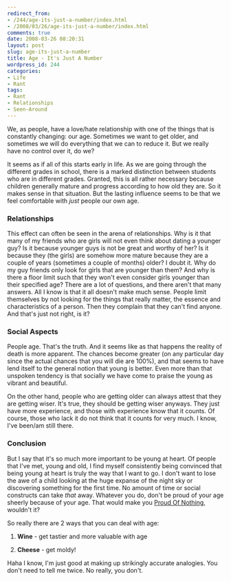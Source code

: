 ```yaml
---
redirect_from:
- /244/age-its-just-a-number/index.html
- /2008/03/26/age-its-just-a-number/index.html
comments: true
date: 2008-03-26 08:20:31
layout: post
slug: age-its-just-a-number
title: Age - It's Just A Number
wordpress_id: 244
categories:
- Life
- Rant
tags:
- Rant
- Relationships
- Seen-Around
---
```


We, as people, have a love/hate relationship with one of the things that is constantly changing: our age.  Sometimes we want to get older, and sometimes we will do everything that we can to reduce it.  But we really have no control over it, do we?

It seems as if all of this starts early in life.  As we are going through the different grades in school, there is a marked distinction between students who are in different grades.  Granted, this is all rather necessary because children generally mature and progress according to how old they are.  So it makes sense in that situation.  But the lasting influence seems to be that we feel comfortable with _just_ people our own age.



### Relationships


This effect can often be seen in the arena of relationships.  Why is it that many of my friends who are girls will not even think about dating a younger guy?  Is it because younger guys is not be great and worthy of her?  Is it because they (the girls) are somehow more mature because they are a couple of years (sometimes a couple of months) older?  I doubt it.  Why do my guy friends only look for girls that are younger than them?  And why is there a floor limit such that they won't even consider girls younger than their specified age?  There are a lot of questions, and there aren't that many answers.  All I know is that it all doesn't make much sense.  People limit themselves by not looking for the things that really matter, the essence and characteristics of a person.  Then they complain that they can't find anyone.  And that's just not right, is it?



### Social Aspects


People age.  That's the truth.  And it seems like as that happens the reality of death is more apparent.  The chances become greater (on any particular day since the actual chances that you will die are 100%), and that seems to have lend itself to the general notion that young is better.  Even more than that unspoken tendency is that socially we have come to praise the young as vibrant and beautiful.

On the other hand, people who are getting older can always attest that they are getting wiser.  It's true, they should be getting wiser anyways.  They just have more experience, and those with experience know that it counts.  Of course, those who lack it do not think that it counts for very much.  I know, I've been/am still there.



### Conclusion


But I say that it's so much more important to be young at heart.  Of people that I've met, young and old, I find myself consistently being convinced that being young at heart is truly the way that I want to go.  I don't want to lose the awe of a child looking at the huge expanse of the night sky or discovering something for the first time.  No amount of time or social constructs can take _that_ away.  Whatever you do, don't be proud of your age sheerly because of your age.  That would make you [Proud Of Nothing](http://www.goingthewongway.com/2008/01/13/proud-of-nothing/), wouldn't it?

So really there are 2 ways that you can deal with age:




  1. **Wine** - get tastier and more valuable with age


  2. **Cheese** - get moldy!



Haha I know, I'm just good at making up strikingly accurate analogies.  You don't need to tell me twice.  No really, you don't.
